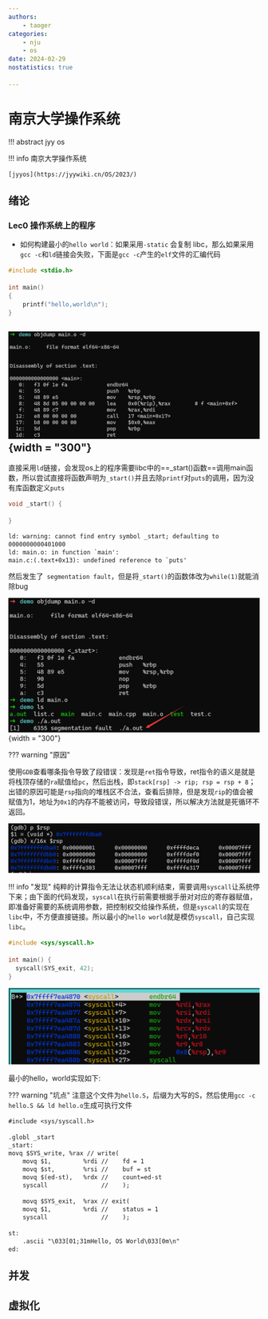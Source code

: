 ```yaml
---
authors:
    - taoger
categories:
    - nju
    - os
date: 2024-02-29
nostatistics: true

---
```


# 南京大学操作系统

!!! abstract
    jyy os

<!-- more -->

!!! info 南京大学操作系统

    [jyyos](https://jyywiki.cn/OS/2023/)

## 绪论

### Lec0 操作系统上的程序

- 如何构建最小的`hello world`：如果采用`-static` 会复制 libc，那么如果采用`gcc -c`和`ld`链接会失败，下面是`gcc -c`产生的`elf`文件的汇编代码

```c
#include <stdio.h>

int main()
{
	printf("hello,world\n");
}
```

## ![image-20240530145027647](assets/image-20240530145027647.png){width = "300"}

直接采用`ld`链接，会发现os上的程序需要libc中的==_start()函数==调用main函数，所以尝试直接将函数声明为`_start()`并且去除`printf`对`puts`的调用，因为没有库函数定义`puts`

```c
void _start() {

}
```

```shell
ld: warning: cannot find entry symbol _start; defaulting to 0000000000401000
ld: main.o: in function `main':
main.c:(.text+0x13): undefined reference to `puts'
```

然后发生了` segmentation fault`，但是将`_start()`的函数体改为`while(1)`就能消除bug

![image-20240530150819085](assets/image-20240530150819085.png){width = "300"}

??? warning "原因"

​	使用`GDB`查看哪条指令导致了段错误：发现是`ret`指令导致，ret指令的语义是就是将栈顶存储的`ra`赋值给`pc`，然后出栈，即`stack[rsp] -> rip; rsp = rsp + 8`；出错的原因可能是`rsp`指向的堆栈区不合法，查看后排除，但是发现`rip`的值会被赋值为1，地址为`0x1`的内存不能被访问，导致段错误，所以解决方法就是死循环不返回。

![image-20240530152310636](assets/image-20240530152310636.png)



!!! info  "发现"
    纯粹的计算指令无法让状态机顺利结束，需要调用`syscall`让系统停下来；由下面的代码发现，`syscall`在执行前需要根据手册对对应的寄存器赋值，即准备好需要的系统调用参数，把控制权交给操作系统，但是`syscall`的实现在`libc`中，不方便直接链接。所以最小的`hello world`就是模仿`syscall`，自己实现`libc`。

```c
#include <sys/syscall.h>

int main() {
  syscall(SYS_exit, 42);
}
```

![image-20240530153730597](assets/image-20240530153730597.png)

最小的hello，world实现如下:

??? warning "坑点"
    注意这个文件为`hello.S`，后缀为大写的S，然后使用`gcc -c hello.S && ld hello.o`生成可执行文件

```assembly
#include <sys/syscall.h>

.globl _start
_start:
movq $SYS_write, %rax // write(
    movq $1,         %rdi //    fd = 1
    movq $st,        %rsi //    buf = st
    movq $(ed-st),   %rdx //    count=ed-st
    syscall               //    );

    movq $SYS_exit,  %rax // exit(
    movq $1,         %rdi //    status = 1
    syscall               //    );

st:
    .ascii "\033[01;31mHello, OS World\033[0m\n"
ed:
```



## 并发



## 虚拟化


